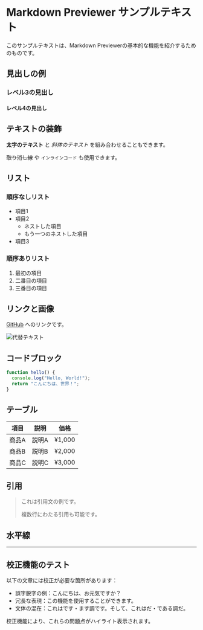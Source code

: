 # Markdown Previewer サンプルテキスト

このサンプルテキストは、Markdown Previewerの基本的な機能を紹介するためのものです。

## 見出しの例

### レベル3の見出し

#### レベル4の見出し

## テキストの装飾

**太字のテキスト** と *斜体のテキスト* を組み合わせることもできます。

~~取り消し線~~ や `インラインコード` も使用できます。

## リスト

### 順序なしリスト
- 項目1
- 項目2
  - ネストした項目
  - もう一つのネストした項目
- 項目3

### 順序ありリスト
1. 最初の項目
2. 二番目の項目
3. 三番目の項目

## リンクと画像

[GitHub](https://github.com) へのリンクです。

![代替テキスト](https://via.placeholder.com/300x200?text=サンプル画像)

## コードブロック

```javascript
function hello() {
  console.log("Hello, World!");
  return "こんにちは、世界！";
}
```

## テーブル

| 項目 | 説明 | 価格 |
|------|------|------|
| 商品A | 説明A | ¥1,000 |
| 商品B | 説明B | ¥2,000 |
| 商品C | 説明C | ¥3,000 |

## 引用

> これは引用文の例です。
> 
> 複数行にわたる引用も可能です。

## 水平線

---

## 校正機能のテスト

以下の文章には校正が必要な箇所があります：

- 誤字脱字の例：こんにちは、お元気ですか？
- 冗長な表現：この機能を使用することができます。
- 文体の混在：これはです・ます調です。そして、これはだ・である調だ。

校正機能により、これらの問題点がハイライト表示されます。
